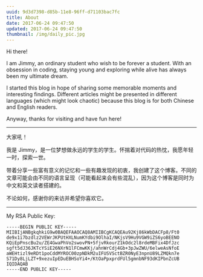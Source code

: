 ```yaml
---
uuid: 9d3d7398-d85b-11e8-96ff-d71103bac7fc
title: About
date: 2017-06-24 09:47:50
updated: 2017-06-24 09:47:50
thumbnail: /img/daily_pic.jpg
---
```

Hi there!

I am Jimmy, an ordinary student who wish to be forever a student. With an obsession in coding, staying young and exploring while alive has always been my ultimate dream.

I started this blog in hope of sharing some memorable moments and interesting findings. Different articles might be presented in different languages (which might look chaotic) because this blog is for both Chinese and English readers.

Anyway, thanks for visiting and have fun here!

---

大家吼！

我是 Jimmy，是一位梦想做永远的学生的学生。怀揣着对代码的热忱，我愿年轻一时，探索一世。

带着分享一些富有意义的记忆和一些有趣发现的初衷，我创建了这个博客。不同的文章可能会由不同的语言呈现（可能看起来会有些混乱），因为这个博客是同时为中文和英文读者搭建的。

不论如何，感谢你的来访并希望你喜欢它。

---

My RSA Public Key:

```text
-----BEGIN PUBLIC KEY-----
MIIBIjANBgkqhkiG9w0BAQEFAAOCAQ8AMIIBCgKCAQEAu92Kj86kWbDACFp8/Ft0
de9x1i7bzdlz2VEWrJKPUtHXLNumKYdbi9OlhaI/NKjsV9Hu9VGW9iZS6yoBEENO
KQiEpPnscBu2u/ZE4GwaPhVo2swovPN+5fjvRkourZ1kOdc2l8rdeMBFix4DfJzc
sgft5dJ36JKTcYSiE26NXrN1lFCmwKKj/ahnWrCdj4Gb+3pJwZWU/6elweAsNfoE
aWEHtizl9eRDt1poCddMYROC00zpNDkM2uIFUSVSctBZR0NyE3npnU89LZMQkn7e
S71Dy8LjLZT+9xezuIpEDuEBHSoYi4+/KtOaPpxprdFUl5gmnbNF93dKIPbnZcUB
IQIDAQAB
-----END PUBLIC KEY-----
```
